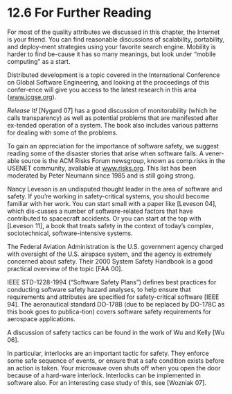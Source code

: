 12.6 For Further Reading
===

For most of the quality attributes we discussed in this chapter, the Internet is your friend. You can find reasonable discussions of scalability, portability, and deploy-ment strategies using your favorite search engine. Mobility is harder to find be-cause it has so many meanings, but look under “mobile computing” as a start.

Distributed development is a topic covered in the International Conference on Global Software Engineering, and looking at the proceedings of this confer-ence will give you access to the latest research in this area (www.icgse.org).

_Release It!_ [Nygard 07] has a good discussion of monitorability (which he calls transparency) as well as potential problems that are manifested after ex-tended operation of a system. The book also includes various patterns for dealing with some of the problems.

To gain an appreciation for the importance of software safety, we suggest reading some of the disaster stories that arise when software fails. A vener-able source is the ACM Risks Forum newsgroup, known as comp.risks in the USENET community, available at www.risks.org. This list has been moderated by Peter Neumann since 1985 and is still going strong.

Nancy Leveson is an undisputed thought leader in the area of software and safety. If you’re working in safety-critical systems, you should become familiar with her work. You can start small with a paper like [Leveson 04], which dis-cusses a number of software-related factors that have contributed to spacecraft accidents. Or you can start at the top with [Leveson 11], a book that treats safety in the context of today’s complex, sociotechnical, software-intensive systems.

The Federal Aviation Administration is the U.S. government agency charged with oversight of the U.S. airspace system, and the agency is extremely concerned about safety. Their 2000 System Safety Handbook is a good practical overview of the topic [FAA 00].

IEEE STD-1228-1994 (“Software Safety Plans”) defines best practices for conducting software safety hazard analyses, to help ensure that requirements and attributes are specified for safety-critical software [IEEE 94]. The aeronautical standard DO-178B (due to be replaced by DO-178C as this book goes to publica-tion) covers software safety requirements for aerospace applications.

A discussion of safety tactics can be found in the work of Wu and Kelly [Wu 06].

In particular, interlocks are an important tactic for safety. They enforce some safe sequence of events, or ensure that a safe condition exists before an action is taken. Your microwave oven shuts off when you open the door because of a hard-ware interlock. Interlocks can be implemented in software also. For an interesting case study of this, see [Wozniak 07].
